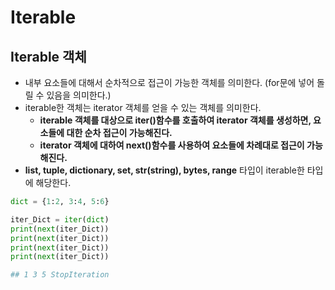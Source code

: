 # Iterable
  
## Iterable 객체
  - 내부 요소들에 대해서 순차적으로 접근이 가능한 객체를 의미한다. (for문에 넣어 돌릴 수 있음을 의미한다.)
  - iterable한 객체는 iterator 객체를 얻을 수 있는 객체를 의미한다.
    - **iterable 객체를 대상으로 iter()함수를 호출하여 iterator 객체를 생성하면, 요소들에 대한 순차 접근이 가능해진다.**
    - **iterator 객체에 대하여 next()함수를 사용하여 요소들에 차례대로 접근이 가능해진다.**
  - **list, tuple, dictionary, set, str(string), bytes, range** 타입이 iterable한 타입에 해당한다.

```python
dict = {1:2, 3:4, 5:6}

iter_Dict = iter(dict)
print(next(iter_Dict))
print(next(iter_Dict))
print(next(iter_Dict))
print(next(iter_Dict))

## 1 3 5 StopIteration
```

